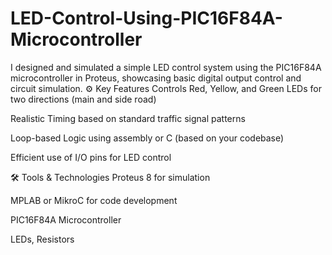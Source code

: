 # LED-Control-Using-PIC16F84A-Microcontroller
I designed and simulated a simple LED control system using the PIC16F84A microcontroller in Proteus, showcasing basic digital output control and circuit simulation.
 ⚙️ Key Features
Controls Red, Yellow, and Green LEDs for two directions (main and side road)

Realistic Timing based on standard traffic signal patterns

Loop-based Logic using assembly or C (based on your codebase)

Efficient use of I/O pins for LED control

🛠 Tools & Technologies
Proteus 8 for simulation

MPLAB or MikroC for code development

PIC16F84A Microcontroller

 LEDs, Resistors
